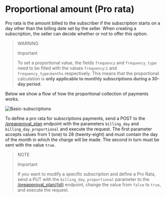 # Proportional amount (Pro rata)

Pro rata is the amount billed to the subscriber if the subscription starts on a day other than the billing date set by the seller. When creating a subscription, the seller can decide whether or not to offer this option.

> WARNING
>
> Important
>
> To set a proportional value, the fields `frequency` and `frequency_type` need to be filled with the values `frequency`:`1` and `frequency_type`:`months` respectively. This means that the proportional calculation is **only applicable to monthly subscriptions during a 30-day period**.

Below we show a flow of how the proportional collection of payments works.

![Basic-subscriptions](/images/subscriptions/linea-cobro-EN.png)

To define a pro rata for subscriptions payments, send a POST to the [/preapproval_plan](https://www.mercadopago[FAKER][URL][DOMAIN]/developers/en/reference/subscriptions/_preapproval_plan/post) endpoint with the parameters `billing_day` and `billing_day_proportional` and execute the request. The first parameter accepts values from 1 (one) to 28 (twenty-eight) and must contain the day of the month in which the charge will be made. The second in turn must be sent with the value `true`. 

> NOTE
>
> Important
>
> If you want to modify a specific subscription and define a Pro Rata, send a PUT with the `billing_day_proportional` parameter to the [/preapproval_plan/{id}](https://www.mercadopago[FAKER][URL][DOMAIN]/developers/en/reference/subscriptions/_preapproval_plan_id/put) endpoint, change the value from `false` to `true`, and execute the request.
